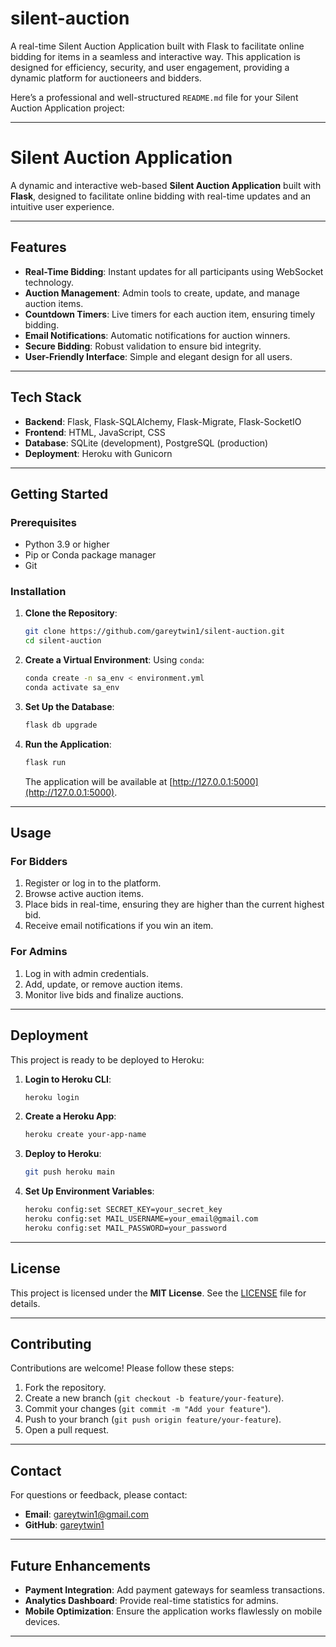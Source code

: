 # silent-auction
A real-time Silent Auction Application built with Flask to facilitate online bidding for items in a seamless and interactive way. This application is designed for efficiency, security, and user engagement, providing a dynamic platform for auctioneers and bidders.

Here’s a professional and well-structured `README.md` file for your Silent Auction Application project:

---

# **Silent Auction Application**

A dynamic and interactive web-based **Silent Auction Application** built with **Flask**, designed to facilitate online bidding with real-time updates and an intuitive user experience.

---

## **Features**
- **Real-Time Bidding**: Instant updates for all participants using WebSocket technology.
- **Auction Management**: Admin tools to create, update, and manage auction items.
- **Countdown Timers**: Live timers for each auction item, ensuring timely bidding.
- **Email Notifications**: Automatic notifications for auction winners.
- **Secure Bidding**: Robust validation to ensure bid integrity.
- **User-Friendly Interface**: Simple and elegant design for all users.

---

## **Tech Stack**
- **Backend**: Flask, Flask-SQLAlchemy, Flask-Migrate, Flask-SocketIO
- **Frontend**: HTML, JavaScript, CSS
- **Database**: SQLite (development), PostgreSQL (production)
- **Deployment**: Heroku with Gunicorn

---

## **Getting Started**

### **Prerequisites**
- Python 3.9 or higher
- Pip or Conda package manager
- Git

### **Installation**

1. **Clone the Repository**:
   ```bash
   git clone https://github.com/gareytwin1/silent-auction.git
   cd silent-auction
   ```

2. **Create a Virtual Environment**:
   Using `conda`:
   ```bash
   conda create -n sa_env < environment.yml
   conda activate sa_env
   ```

4. **Set Up the Database**:
   ```bash
   flask db upgrade
   ```

5. **Run the Application**:
   ```bash
   flask run
   ```
   The application will be available at [http://127.0.0.1:5000](http://127.0.0.1:5000).

---

## **Usage**

### **For Bidders**
1. Register or log in to the platform.
2. Browse active auction items.
3. Place bids in real-time, ensuring they are higher than the current highest bid.
4. Receive email notifications if you win an item.

### **For Admins**
1. Log in with admin credentials.
2. Add, update, or remove auction items.
3. Monitor live bids and finalize auctions.

---

## **Deployment**

This project is ready to be deployed to Heroku:

1. **Login to Heroku CLI**:
   ```bash
   heroku login
   ```

2. **Create a Heroku App**:
   ```bash
   heroku create your-app-name
   ```

3. **Deploy to Heroku**:
   ```bash
   git push heroku main
   ```

4. **Set Up Environment Variables**:
   ```bash
   heroku config:set SECRET_KEY=your_secret_key
   heroku config:set MAIL_USERNAME=your_email@gmail.com
   heroku config:set MAIL_PASSWORD=your_password
   ```

---

## **License**
This project is licensed under the **MIT License**. See the [LICENSE](LICENSE) file for details.

---

## **Contributing**
Contributions are welcome! Please follow these steps:
1. Fork the repository.
2. Create a new branch (`git checkout -b feature/your-feature`).
3. Commit your changes (`git commit -m "Add your feature"`).
4. Push to your branch (`git push origin feature/your-feature`).
5. Open a pull request.

---

## **Contact**
For questions or feedback, please contact:
- **Email**: gareytwin1@gmail.com
- **GitHub**: [gareytwin1](https://github.com/gareytwin1)

---

## **Future Enhancements**
- **Payment Integration**: Add payment gateways for seamless transactions.
- **Analytics Dashboard**: Provide real-time statistics for admins.
- **Mobile Optimization**: Ensure the application works flawlessly on mobile devices.

---